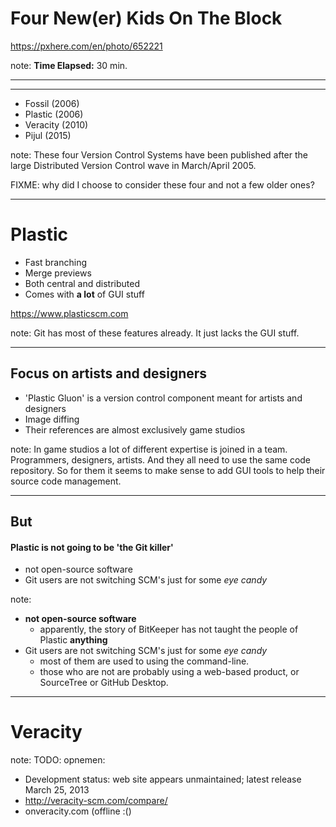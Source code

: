 <!-- .slide: data-background="img/background/usb-sticks.jpg" data-background-color="black" data-background-opacity="0.3"-->

# Four New(er) Kids On The Block

<https://pxhere.com/en/photo/652221>  <!-- .element: class="attribution" -->

note: 
**Time Elapsed:** 30 min.

---

<!-- .slide: data-background-iframe="pdf/version-control-history-poster.pdf" -->

---

* Fossil (2006)
* Plastic (2006)
* Veracity (2010)
* Pijul (2015)

note: 
These four Version Control Systems have been published after the large Distributed Version Control wave in March/April 2005. 

FIXME: why did I choose to consider these four and not a few older ones?

---

# Plastic

* Fast branching
* Merge previews
* Both central and distributed
* Comes with **a lot** of GUI stuff

<!-- FINAL: add Plastic logo -->

<https://www.plasticscm.com> <!-- .element: class="attribution" -->

note:
Git has most of these features already.
It just lacks the GUI stuff.

---

## Focus on artists and designers

* 'Plastic Gluon' is a version control component meant for artists and designers
* Image diffing
* Their references are almost exclusively game studios

note:
In game studios a lot of different expertise is joined in a team.
Programmers, designers, artists. 
And they all need to use the same code repository.
So for them it seems to make sense to add GUI tools to help their source code management.

---

## But
#### Plastic is not going to be 'the Git killer'

* not open-source software
* Git users are not switching SCM's just for some *eye candy*

note:
* **not open-source software**
  * apparently, the story of BitKeeper has not taught the people of Plastic **anything**
* Git users are not switching SCM's just for some *eye candy*
  * most of them are used to using the command-line.
  * those who are not are probably using a web-based product, or SourceTree or GitHub Desktop.

---

# Veracity

<!-- TODO: twee slides over Veracity, en waarom het niet wat gaat worden. -->

note:
TODO: opnemen:
* Development status: web site appears unmaintained; latest release March 25, 2013	
* http://veracity-scm.com/compare/
* onveracity.com (offline :()
